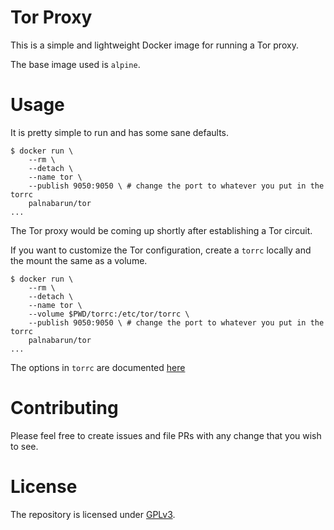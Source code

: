 # Tor Proxy

This is a simple and lightweight Docker image for running a Tor proxy.

The base image used is `alpine`.

# Usage

It is pretty simple to run and has some sane defaults.

```
$ docker run \
    --rm \
    --detach \
    --name tor \
    --publish 9050:9050 \ # change the port to whatever you put in the torrc
    palnabarun/tor
...
```

The Tor proxy would be coming up shortly after establishing a Tor circuit.

If you want to customize the Tor configuration, create a `torrc` locally and the mount the same as a volume.

```
$ docker run \
    --rm \
    --detach \
    --name tor \
    --volume $PWD/torrc:/etc/tor/torrc \
    --publish 9050:9050 \ # change the port to whatever you put in the torrc
    palnabarun/tor
...
```

The options in `torrc` are documented [here](https://2019.www.torproject.org/docs/tor-manual.html.en)

# Contributing

Please feel free to create issues and file PRs with any change that you wish to see.

# License

The repository is licensed under [GPLv3](https://choosealicense.com/licenses/gpl-3.0).
